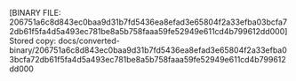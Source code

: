 [BINARY FILE: 206751a6c8d843ec0baa9d31b7fd5436ea8efad3e65804f2a33efba03bcfa72db61f5fa4d5a493ec781be8a5b758faaa59fe52949e611cd4b799612dd000]
Stored copy: docs/converted-binary/206751a6c8d843ec0baa9d31b7fd5436ea8efad3e65804f2a33efba03bcfa72db61f5fa4d5a493ec781be8a5b758faaa59fe52949e611cd4b799612dd000
